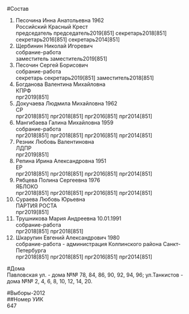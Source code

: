 #Состав  
1. Песочина Инна Анатольевна 1962  
    Российский Красный Крест  
    председатель председатель2019[851] секретарь2018[851] секретарь2016[851] секретарь2014[851]  
2. Щербинин Николай Игоревич  
    собрание-работа  
    заместитель заместитель2019[851]  
3. Песочин Сергей Борисович  
    собрание-работа  
    секретарь секретарь2019[851] заместитель2018[851]  
4. Богданова Валентина Михайловна  
    КПРФ  
    прг2019[851]  
5. Докучаева Людмила Михайловна 1962  
    СР  
    прг2018[851] прг2018[851] прг2016[851] прг2014[851]  
6. Мангибаева Галина Михайловна 1959  
    собрание-работа  
    прг2018[851] прг2018[851] прг2016[851] прг2014[851]  
7. Резник Любовь Валентиновна  
    ЛДПР  
    прг2019[851]  
8. Репина Ирина Александровна 1951  
    ЕР  
    прг2018[851] прг2018[851] прг2016[851] прг2014[851]  
9. Рябцева Полина Сергеевна 1976  
    ЯБЛОКО  
    прг2018[851] прг2018[851] прг2016[851] прг2014[851]  
10. Сураева Любовь Юрьевна  
    ПАРТИЯ РОСТА  
    прг2019[851]  
11. Трушникова Мария Андреевна 10.01.1991  
    собрание-работа  
    прг2018[851] прг2018[851]  
12. Шкарупин Евгений Александрович 1980  
    собрание-работа - администрация Колпинского района Санкт-Петербурга  
    прг2018[851] прг2018[851] прг2016[851] прг2014[851]  
  
#Дома  
Павловская ул. - дома №№ 78, 84, 86, 90, 92, 94, 96; ул.Танкистов - дома №№ 2, 4, 6, 8, 10, 12, 14, 20.  
  
#Выборы-2012  
##Номер УИК  
647  
